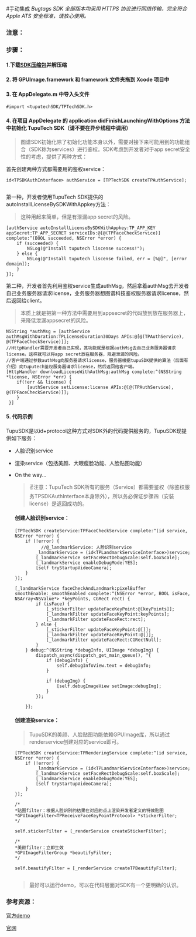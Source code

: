 #手动集成
*Bugtags SDK 全部版本均采用 HTTPS 协议进行网络传输，完全符合 Apple ATS 安全标准，请放心使用。*

### 注意：

### 步骤：
#### 1.下载[SDK压缩包](https://www.tuputech.com/)并解压缩
#### 2. 将 GPUImage.framework 和 framework 文件夹拖到 Xcode 项目中
#### 3. 在 AppDelegate.m 中导入头文件

```
#import <tuputechSDK/TPTechSDK.h>
```
	
#### 4. 在项目 AppDelegate 的 application didFinishLaunchingWithOptions 方法中初始化 TupuTech SDK（请不要在异步线程中调用）

> 图谱SDK初始化除了初始化功能本身以外，需要对接下来可能用到的功能组合（SDK称为services）进行鉴权。SDK考虑到开发者对于app secret安全性的考虑，提供了两种方式：
	
首先创建两种方式都需要用的鉴权service：
		
```
id<TPSDKAuthInterface> authService = [TPTechSDK createTPAuthService];
	
```
	
	
第一种，开发者使用TupuTech SDK提供的autoInstallLicenseBySDKWithAppkey方法：
> 这种用起来简单，但是有泄漏app secret的风险。
	
	
```
[authService autoInstallLicenseBySDKWithAppkey:TP_APP_KEY appSecret:TP_APP_SECRET serviceIDs:@[@(TPFaceCheckService)] complete:^(BOOL succeeded, NSError *error) {
    if (succeeded) {
        NSLog(@"Install tuputech liscense success!");
    } else {
        NSLog(@"Install tuputech liscense failed, err = [%@]", [error domain]);
    }
}];
```
	
第二种，开发者首先利用鉴权service生成authMsg，然后拿着authMsg去开发者自己业务服务器请求license，业务服务器想图谱科技鉴权服务器请求license，然后返回给client。
> 本质上就是把第一种方法中需要用到appsecret的代码放到放在服务器上，来降低泄漏appsecret的风险。
	
```
NSString *authMsg = [authService authMsgWithDuration:TPLicenseDuration30Days APIs:@[@(TPAuthService), @(TPFaceCheckService)]];
//HttpHandler需要开发者自己实现，其功能就是根据authMsg去自己业务服务器请求license。这样就可以将app secret放在服务器，规避泄漏的风险。
//客户端通过参数authMsg向服务器请求license，服务器根据tupuSDK提供的算法（后面有介绍）向tuputech鉴权服务器请求license，然后返回给客户端。
[HttpHandler downloadLicenseWithAuthMsg:authMsg complete:^(NSString *license, NSError *err) {
    if(!err && license) {
        [authService setLicense:license APIs:@[@(TPAuthService), @(TPFaceCheckService)]];
    }
 }]
```
	
#### 5. 代码示例
TupuSDK是以id+protocol这种方式对SDK外的代码提供服务的，TupuSDK现提供如下服务：
	
* 	人脸识别service
* 	渲染service（包括美颜、大眼瘦脸功能、人脸贴图功能）
* 	On the way...
	
	> ✌️注意：TupuTech SDK所有的服务（Service）都需要鉴权（除鉴权服务TPSDKAuthInterface本身除外），所以务必保证步骤四（安装license）是返回成功的。
	
	
	#### 创建人脸识别service：
	
	```
	[TPTechSDK createService:TPFaceCheckService complete:^(id service, NSError *error) {
        if (!error) {
        	  //@_landmarkService: 人脸识别service
            _landmarkService = (id<TPLandmarkServiceInterface>)service;
            [_landmarkService setFaceRectDebugScale:self.boxScale];
            [_landmarkService enableDebugMode:YES];
            [self tryStartupVideoCamera];
        }
    }];
    
    [_landmarkService faceCheckAndLandmark:pixelBuffer smoothEnable:_smoothEnabled complete:^(NSError *error, BOOL isFace, NSArray<NSValue*> *keyPoints, CGRect rect) {
            if (isFace) {
                [_stickerFilter updateFaceKeyPoint:@[keyPoints]];
                [_landmarkFilter updateFaceKeyPoint:keyPoints];
                [_landmarkFilter updateFaceRect:rect];
            } else {
                [_stickerFilter updateFaceKeyPoint:@[]];
                [_landmarkFilter updateFaceKeyPoint:@[]];
                [_landmarkFilter updateFaceRect:CGRectNull];
            }
        } debug:^(NSString *debugInfo, UIImage *debugImg) {
            dispatch_async(dispatch_get_main_queue(), ^{
                if (debugInfo) {
                    self.debugInfoView.text = debugInfo;
                }
                
                if (debugImg) {
                    [self.debugImageView setImage:debugImg];
                }
            });

        }];
	```

	#### 创建渲染service：
		
	> TupuSDK的美颜、人脸贴图功能依赖GPUImage库，所以通过renderservice创建对应的service即可。
	
	```
	[TPTechSDK createService:TPRenderingService complete:^(id service, NSError *error) {
        if (!error) {
            _landmarkService = (id<TPLandmarkServiceInterface>)service;
            [_landmarkService setFaceRectDebugScale:self.boxScale];
            [_landmarkService enableDebugMode:YES];
            [self tryStartupVideoCamera];
        }
    }];
    
    /*
    *贴图filter：根据人脸识别的结果在对应的点上渲染开发者定义的特效贴图
    *GPUImageFilter<TPReceiveFaceKeyPointProtocol> *stickerFilter;
    */
    
    self.stickerFilter = [_renderService createStickerFilter];
    
    /*
    *美颜filter：立即生效
    *GPUImageFilterGroup *beautifyFilter;
    */
    
    self.beautifyFilter = [_renderService createTPBeautifyFilter];
    
    
	```
	
	> 最好可以运行demo，可以在代码层面对SDK有一个更明确的认识。

### 参考资源：

[官方demo](https://github.com/tuputech/tupu-iOS-demo)

[官网](https://www.tuputech.com/)